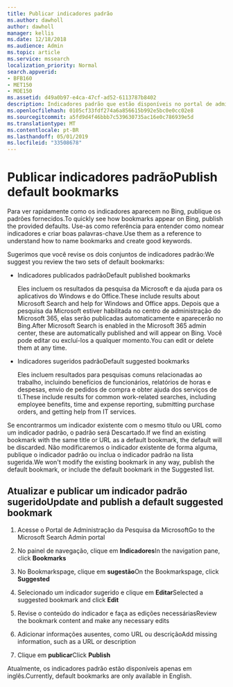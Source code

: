 ```yaml
---
title: Publicar indicadores padrão
ms.author: dawholl
author: dawholl
manager: kellis
ms.date: 12/18/2018
ms.audience: Admin
ms.topic: article
ms.service: mssearch
localization_priority: Normal
search.appverid:
- BFB160
- MET150
- MOE150
ms.assetid: d49a0b97-e4ca-47cf-ad52-6113787b8402
description: Indicadores padrão que estão disponíveis no portal de administração de pesquisa da Microsoft
ms.openlocfilehash: 0105cf33fdf274a6a856615b992e5bc0e0cc02e8
ms.sourcegitcommit: a5fd9d4f46bbb7c539630735ac16e0c786939e5d
ms.translationtype: MT
ms.contentlocale: pt-BR
ms.lasthandoff: 05/01/2019
ms.locfileid: "33508678"
---
```

# <a name="publish-default-bookmarks"></a><span data-ttu-id="60b93-103">Publicar indicadores padrão</span><span class="sxs-lookup"><span data-stu-id="60b93-103">Publish default bookmarks</span></span>

<span data-ttu-id="60b93-104">Para ver rapidamente como os indicadores aparecem no Bing, publique os padrões fornecidos.</span><span class="sxs-lookup"><span data-stu-id="60b93-104">To quickly see how bookmarks appear on Bing, publish the provided defaults.</span></span> <span data-ttu-id="60b93-105">Use-as como referência para entender como nomear indicadores e criar boas palavras-chave.</span><span class="sxs-lookup"><span data-stu-id="60b93-105">Use them as a reference to understand how to name bookmarks and create good keywords.</span></span>
  
<span data-ttu-id="60b93-106">Sugerimos que você revise os dois conjuntos de indicadores padrão:</span><span class="sxs-lookup"><span data-stu-id="60b93-106">We suggest you review the two sets of default bookmarks:</span></span>
  
- <span data-ttu-id="60b93-107">Indicadores publicados padrão</span><span class="sxs-lookup"><span data-stu-id="60b93-107">Default published bookmarks</span></span>
    
    <span data-ttu-id="60b93-108">Eles incluem os resultados da pesquisa da Microsoft e da ajuda para os aplicativos do Windows e do Office.</span><span class="sxs-lookup"><span data-stu-id="60b93-108">These include results about Microsoft Search and help for Windows and Office apps.</span></span> <span data-ttu-id="60b93-109">Depois que a pesquisa da Microsoft estiver habilitada no centro de administração do Microsoft 365, elas serão publicadas automaticamente e aparecerão no Bing.</span><span class="sxs-lookup"><span data-stu-id="60b93-109">After Microsoft Search is enabled in the Microsoft 365 admin center, these are automatically published and will appear on Bing.</span></span> <span data-ttu-id="60b93-110">Você pode editar ou excluí-los a qualquer momento.</span><span class="sxs-lookup"><span data-stu-id="60b93-110">You can edit or delete them at any time.</span></span>
    
- <span data-ttu-id="60b93-111">Indicadores sugeridos padrão</span><span class="sxs-lookup"><span data-stu-id="60b93-111">Default suggested bookmarks</span></span>
    
    <span data-ttu-id="60b93-112">Eles incluem resultados para pesquisas comuns relacionadas ao trabalho, incluindo benefícios de funcionários, relatórios de horas e despesas, envio de pedidos de compra e obter ajuda dos serviços de ti.</span><span class="sxs-lookup"><span data-stu-id="60b93-112">These include results for common work-related searches, including employee benefits, time and expense reporting, submitting purchase orders, and getting help from IT services.</span></span>
    
<span data-ttu-id="60b93-113">Se encontrarmos um indicador existente com o mesmo título ou URL como um indicador padrão, o padrão será Descartado.</span><span class="sxs-lookup"><span data-stu-id="60b93-113">If we find an existing bookmark with the same title or URL as a default bookmark, the default will be discarded.</span></span> <span data-ttu-id="60b93-114">Não modificaremos o indicador existente de forma alguma, publique o indicador padrão ou inclua o indicador padrão na lista sugerida.</span><span class="sxs-lookup"><span data-stu-id="60b93-114">We won't modify the existing bookmark in any way, publish the default bookmark, or include the default bookmark in the Suggested list.</span></span>
  
## <a name="update-and-publish-a-default-suggested-bookmark"></a><span data-ttu-id="60b93-115">Atualizar e publicar um indicador padrão sugerido</span><span class="sxs-lookup"><span data-stu-id="60b93-115">Update and publish a default suggested bookmark</span></span>

1. <span data-ttu-id="60b93-116">Acesse o Portal de Administração da Pesquisa da Microsoft</span><span class="sxs-lookup"><span data-stu-id="60b93-116">Go to the Microsoft Search Admin portal</span></span>
    
2. <span data-ttu-id="60b93-117">No painel de navegação, clique em **Indicadores**</span><span class="sxs-lookup"><span data-stu-id="60b93-117">In the navigation pane, click **Bookmarks**</span></span>
    
3. <span data-ttu-id="60b93-118">No Bookmarkspage, clique em **sugestão**</span><span class="sxs-lookup"><span data-stu-id="60b93-118">On the Bookmarkspage, click **Suggested**</span></span>
    
4. <span data-ttu-id="60b93-119">Selecionado um indicador sugerido e clique em **Editar**</span><span class="sxs-lookup"><span data-stu-id="60b93-119">Selected a suggested bookmark and click **Edit**</span></span>
    
5. <span data-ttu-id="60b93-120">Revise o conteúdo do indicador e faça as edições necessárias</span><span class="sxs-lookup"><span data-stu-id="60b93-120">Review the bookmark content and make any necessary edits</span></span>
    
6. <span data-ttu-id="60b93-121">Adicionar informações ausentes, como URL ou descrição</span><span class="sxs-lookup"><span data-stu-id="60b93-121">Add missing information, such as a URL or description</span></span>
    
7. <span data-ttu-id="60b93-122">Clique em **publicar**</span><span class="sxs-lookup"><span data-stu-id="60b93-122">Click **Publish**</span></span>
    
<span data-ttu-id="60b93-123">Atualmente, os indicadores padrão estão disponíveis apenas em inglês.</span><span class="sxs-lookup"><span data-stu-id="60b93-123">Currently, default bookmarks are only available in English.</span></span> 

  

